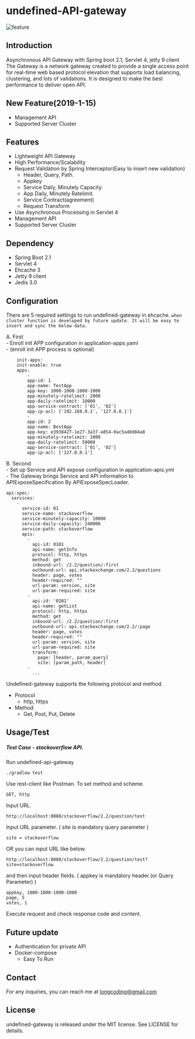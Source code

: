 # undefined-API-gateway

![feature](https://user-images.githubusercontent.com/38850896/50330803-f13e9600-053f-11e9-9b2b-cd2f1d5de76d.png)


## Introduction
Asynchronous API Gateway with Spring boot 2.1, Servlet 4, jetty 9 client <br />
The Gateway is a network gateway created to provide a single access point for real-time web based protocol elevation that supports load balancing, clustering, and lots of validations. It is designed to make the best performance to deliver open API.

## New Feature(2019-1-15)
* Management API
* Supported Server Cluster

## Features
* Lightweight API Gateway
* High Performance/Scalability
* Request Validation by Spring Interceptor(Easy to insert new validation)
    - Header, Query, Path.
    - Appkey
    - Service Daily, Minutely Capacity.
    - App Daily, Minutely Ratelimit.
    - Service Contract(agreement)
    - Request Transform
* Use Asynchronous Processing in Servlet 4
* Management API
* Supported Server Cluster

## Dependency
* Spring Boot 2.1
* Servlet 4
* Ehcache 3
* Jetty 9 client
* Jedis 3.0

## Configuration
There are 5 required settings to run undefined-gateway in ehcache. `when cluster function is developed by future update. It will be easy to insert and sync the below data.`

A. First
 <br />
    - Enroll init APP configuration in application-apps.yaml <br />
    - (enroll init APP process is optional)

        init-apps:
        init-enable: true
        apps:
            -
            app-id: 1
            app-name: TestApp
            app-key: 1000-1000-1000-1000
            app-minutely-ratelimit: 2000
            app-daily-ratelimit: 10000
            app-service-contract: ['01', '02']
            app-ip-acl: ['192.168.0.1', '127.0.0.1']
            -
            app-id: 2
            app-name: BestApp
            app-key: e3938427-1e27-3a37-a854-0ac5a40d84a8
            app-minutely-ratelimit: 1000
            app-daily-ratelimit: 50000
            app-service-contract: ['01', '02']
            app-ip-acl: ['127.0.0.1']

B. Second
 <br />
    - Set up Service and API expose configuration in application-apis.yml <br />
    - The Gateway brings Service and API information to APIExposeSpecification By APIExposeSpecLoader.

    api-spec:
      services:
        -
          service-id: 01
          service-name: stackoverflow
          service-minutely-capacity: 10000
          service-daily-capacity: 240000
          service-path: stackoverflow
          apis:
            -
              api-id: 0101
              api-name: getInfo
              protocol: http, https
              method: get
              inbound-url: /2.2/question/:first
              outbound-url: api.stackexchange.com/2.2/questions
              header: page, votes
              header-required: ""
              url-param: version, site
              url-param-required: site
            -
              api-id: '0201'
              api-name: getList
              protocol: http, https
              method: get
              inbound-url: /2.2/question/:first
              outbound-url: api.stackexchange.com/2.2/:page
              header: page, votes
              header-required: ""
              url-param: version, site
              url-param-required: site
              transform:
                page: [header, param_query]
                site: [param_path, header]
            -
              ...
                          


Undefined-gateway supports the following protocol and method.

* Protocol
    - http, https
* Method
    - Get, Post, Put, Delete


## Usage/Test

##### Test Case - stackoverflow API.

Run undefined-api-gateway

    ./gradlew test

Use rest-client like Postman. To set method and scheme.

    GET, http 

Input URL.

    http://localhost:8080/stackoverflow/2.2/question/test

Input URL parameter. ( site is mandatory query parameter )

    site = stackoverflow

OR you can input URL like below.

    http://localhost:8080/stackoverflow/2.2/question/test?site=stackoverflow

and then input header fields. ( appkey is mandatory header.(or Query Parameter) )

    appkey, 1000-1000-1000-1000
    page, 5
    votes, 1

Execute request and check response code and content.

## Future update
* Authentication for private API
* Docker-compose
    - Easy To Run

## Contact
For any inquiries, you can reach me at longcoding@gmail.com 

## License
undefined-gateway is released under the MIT license. See LICENSE for details.
